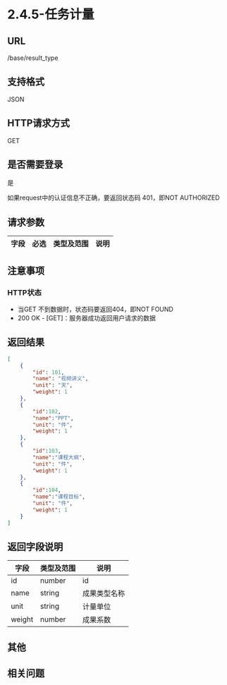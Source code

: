 # 2.4.5-任务计量

## URL

/base/result_type

## 支持格式

JSON

## HTTP请求方式

GET

## 是否需要登录

是

如果request中的认证信息不正确，要返回状态码 401，即NOT AUTHORIZED

## 请求参数

字段 | 必选 | 类型及范围 | 说明
----|------|----------|-------------

## 注意事项

### HTTP状态

- 当GET 不到数据时，状态码要返回404，即NOT FOUND
- 200 OK - [GET]：服务器成功返回用户请求的数据

## 返回结果

```json
[
    {
        "id": 101,
        "name": "视频讲义",
        "unit": "天",
        "weight": 1
    },
    {
        "id":102,
        "name":"PPT",
        "unit": "件",
        "weight": 1
    },
    {
        "id":103,
        "name":"课程大纲",
        "unit": "件",
        "weight": 1
    },
    {
        "id":104,
        "name":"课程目标",
        "unit": "件",
        "weight": 1
    }
]
```

## 返回字段说明

字段 | 类型及范围 | 说明
----|----------|-------------
id              | number       | id
name            | string     | 成果类型名称
unit            | string     | 计量单位
weight          | number     | 成果系数

## 其他

## 相关问题
